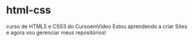 # html-css
 curso de HTML5 e CSS3 do CursoemVideo
 Estou aprendendo a criar Sites e agora vou gerenciar meus repositórios!
